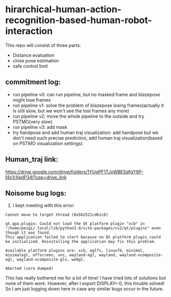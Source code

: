 # hirarchical-human-action-recognition-based-human-robot-interaction
This repo will consist of three parts:
* Distance evaluation
* close pose estimation
* safe control limit

## commitment log:
* run pipeline v0: can run pipeline, but no masked frame and blazepose might lose frames
* run pipeline v1: solve the problem of blazepose losing frames(actually it is still slow, but we won't see the lost frames any more)
* run pipeline v2: move the whole pipeline to the outside and try PSTMO(very slow)
* run pipeline v3: add mask
* try handpose and add human traj visualization: add handpose but we don't need such precise prediction, add human traj visualization(based on PSTMO visualization settings)

## Human_traj link:
https://drive.google.com/drive/folders/1YUqPF1TJxWBESdfgY9P-f4x1rXedP34I?usp=drive_link

## Noisome bug logs:
1. I kept meeting with this error:
```QObject::moveToThread: Current thread (0x562521cd61c0) is not the object's thread (0x5625213cf9c0).
Cannot move to target thread (0x562521cd61c0)

qt.qpa.plugin: Could not load the Qt platform plugin "xcb" in "/home/peiqi/.local/lib/python3.9/site-packages/cv2/qt/plugins" even though it was found.
This application failed to start because no Qt platform plugin could be initialized. Reinstalling the application may fix this problem.

Available platform plugins are: xcb, eglfs, linuxfb, minimal, minimalegl, offscreen, vnc, wayland-egl, wayland, wayland-xcomposite-egl, wayland-xcomposite-glx, webgl.

Aborted (core dumped)
```

This has really bothered me for a lot of time! I have tried lots of solutions but none of them work. However, after I export DISPLAY=:0, this trouble solved! So I am just logging down here in case any similar bugs occur in the future.


